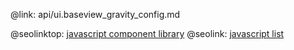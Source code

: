 @link: api/ui.baseview_gravity_config.md

@seolinktop: [javascript component library](https://webix.com)
@seolink: [javascript list](https://webix.com/widget/list/)